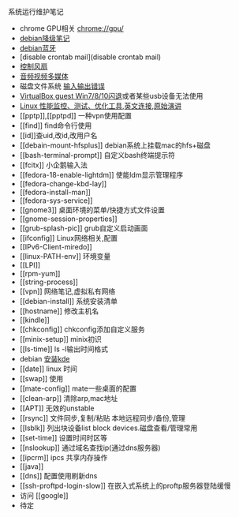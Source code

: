 系统运行维护笔记

* chrome GPU相关 [chrome://gpu/](chrome://gpu/)
* [debian降级笔记](debian-down)
* [debian蓝牙](debian-buletooth)
* [disable crontab mail](disable crontab mail)
* [控制风扇](fan)
* [音频视频多媒体](media)
* 磁盘文件系统 [输入输出错误](io-err)
* [VirtualBox guest Win7/8/10闪退](vbox-usb-crash)或者某些usb设备无法使用
* [Linux 性能监控、测试、优化工具](http://www.vpsee.com/2014/09/linux-performance-tools/),[英文连接](http://wiert.me/2014/03/19/reference-card-for-linux-performance-and-analysis-tools%EF%BB%BF-via-antony-peel-google/),[原始演讲](http://www.brendangregg.com/linuxperf.html)
* [[pptp]],[[pptpd]] 一种vpn使用配置
* [[find]] find命令行使用
* [[id]]查uid,改id,改用户名
* [[debain-mount-hfsplus]] debian系统上挂载mac的hfs+磁盘
* [[bash-terminal-prompt]] 自定义bash终端提示符
* [[fcitx]] 小企鹅输入法
* [[fedora-18-enable-lightdm]] 使能ldm显示管理程序
* [[fedora-change-kbd-lay]]
* [[fedora-install-man]]
* [[fedora-sys-service]]
* [[gnome3]] 桌面环境的菜单/快捷方式文件设置
* [[gnome-session-properties]]
* [[grub-splash-pic]] grub自定义启动画面
* [[ifconfig]] Linux网络相关,配置
* [[IPv6-Client-miredo]]
* [[linux-PATH-env]] 环境变量
* [[LPI]]
* [[rpm-yum]]
* [[string-process]]
* [[vpn]] 网络笔记,虚拟私有网络
* [[debian-install]] 系统安装清单
* [[hostname]] 修改主机名
* [[kindle]]
* [[chkconfig]] chkconfig添加自定义服务
* [[minix-setup]] minix初识
* [[ls-time]] ls -l输出时间格式
* debian [安装kde](http://www.binarytides.com/install-kde-plasma-desktop-on-debian-7-wheezy/)
* [[date]] linux 时间
* [[swap]] 使用
* [[mate-config]] mate一些桌面的配置
* [[clean-arp]]  清除arp,mac地址
* [[APT]] 无效的unstable
* [[rsync]] 文件同步,复制/粘贴 本地远程同步/备份,管理
* [[lsblk]] 列出块设备list block devices.磁盘查看/管理常用
* [[set-time]] 设置时间时区等
* [[nslookup]] 通过域名查找ip(通过dns服务器)
* [[ipcrm]] ipcs 共享内存操作
* [[java]] 
* [[dns]] 配置使用刷新dns
* [[ssh-proftpd-login-slow]] 在嵌入式系统上的proftp服务器登陆缓慢
* 访问 [[google]]
* 待定